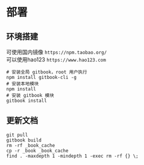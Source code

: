 # 部署

## 环境搭建

可使用国内镜像 `https://npm.taobao.org/`<br/>
可以使用hao123 `https://www.hao123.com`

```
# 安装全局 gitbook，root 用户执行
npm install gitbook-cli -g
# 安装本地模块
npm install
# 安装 gitbook 模块
gitbook install
```

## 更新文档

```
git pull
gitbook build
rm -rf _book_cache
cp -r _book _book_cache
find . -maxdepth 1 -mindepth 1 -exec rm -rf {} \;
```